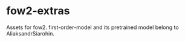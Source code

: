 # fow2-extras
Assets for fow2. first-order-model and its pretrained model belong to AliaksandrSiarohin.
